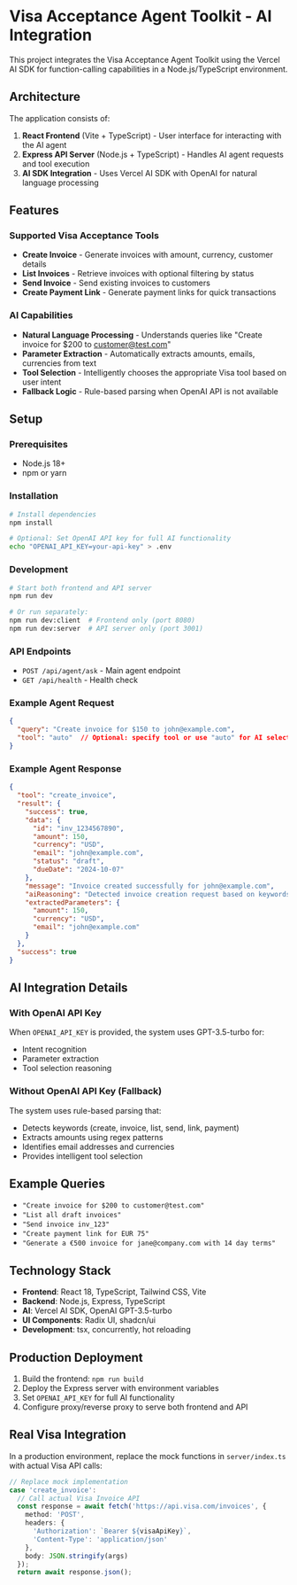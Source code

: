 # Visa Acceptance Agent Toolkit - AI Integration

This project integrates the Visa Acceptance Agent Toolkit using the Vercel AI SDK for function-calling capabilities in a Node.js/TypeScript environment.

## Architecture

The application consists of:

1. **React Frontend** (Vite + TypeScript) - User interface for interacting with the AI agent
2. **Express API Server** (Node.js + TypeScript) - Handles AI agent requests and tool execution
3. **AI SDK Integration** - Uses Vercel AI SDK with OpenAI for natural language processing

## Features

### Supported Visa Acceptance Tools

- **Create Invoice** - Generate invoices with amount, currency, customer details
- **List Invoices** - Retrieve invoices with optional filtering by status
- **Send Invoice** - Send existing invoices to customers
- **Create Payment Link** - Generate payment links for quick transactions

### AI Capabilities

- **Natural Language Processing** - Understands queries like "Create invoice for $200 to customer@test.com"
- **Parameter Extraction** - Automatically extracts amounts, emails, currencies from text
- **Tool Selection** - Intelligently chooses the appropriate Visa tool based on user intent
- **Fallback Logic** - Rule-based parsing when OpenAI API is not available

## Setup

### Prerequisites

- Node.js 18+ 
- npm or yarn

### Installation

```bash
# Install dependencies
npm install

# Optional: Set OpenAI API key for full AI functionality
echo "OPENAI_API_KEY=your-api-key" > .env
```

### Development

```bash
# Start both frontend and API server
npm run dev

# Or run separately:
npm run dev:client  # Frontend only (port 8080)
npm run dev:server  # API server only (port 3001)
```

### API Endpoints

- `POST /api/agent/ask` - Main agent endpoint
- `GET /api/health` - Health check

### Example Agent Request

```json
{
  "query": "Create invoice for $150 to john@example.com",
  "tool": "auto"  // Optional: specify tool or use "auto" for AI selection
}
```

### Example Agent Response

```json
{
  "tool": "create_invoice",
  "result": {
    "success": true,
    "data": {
      "id": "inv_1234567890",
      "amount": 150,
      "currency": "USD",
      "email": "john@example.com",
      "status": "draft",
      "dueDate": "2024-10-07"
    },
    "message": "Invoice created successfully for john@example.com",
    "aiReasoning": "Detected invoice creation request based on keywords",
    "extractedParameters": {
      "amount": 150,
      "currency": "USD",
      "email": "john@example.com"
    }
  },
  "success": true
}
```

## AI Integration Details

### With OpenAI API Key

When `OPENAI_API_KEY` is provided, the system uses GPT-3.5-turbo for:
- Intent recognition
- Parameter extraction
- Tool selection reasoning

### Without OpenAI API Key (Fallback)

The system uses rule-based parsing that:
- Detects keywords (create, invoice, list, send, link, payment)
- Extracts amounts using regex patterns
- Identifies email addresses and currencies
- Provides intelligent tool selection

## Example Queries

- `"Create invoice for $200 to customer@test.com"`
- `"List all draft invoices"`
- `"Send invoice inv_123"`
- `"Create payment link for EUR 75"`
- `"Generate a €500 invoice for jane@company.com with 14 day terms"`

## Technology Stack

- **Frontend**: React 18, TypeScript, Tailwind CSS, Vite
- **Backend**: Node.js, Express, TypeScript
- **AI**: Vercel AI SDK, OpenAI GPT-3.5-turbo
- **UI Components**: Radix UI, shadcn/ui
- **Development**: tsx, concurrently, hot reloading

## Production Deployment

1. Build the frontend: `npm run build`
2. Deploy the Express server with environment variables
3. Set `OPENAI_API_KEY` for full AI functionality
4. Configure proxy/reverse proxy to serve both frontend and API

## Real Visa Integration

In a production environment, replace the mock functions in `server/index.ts` with actual Visa API calls:

```typescript
// Replace mock implementation
case 'create_invoice':
  // Call actual Visa Invoice API
  const response = await fetch('https://api.visa.com/invoices', {
    method: 'POST',
    headers: {
      'Authorization': `Bearer ${visaApiKey}`,
      'Content-Type': 'application/json'
    },
    body: JSON.stringify(args)
  });
  return await response.json();
```